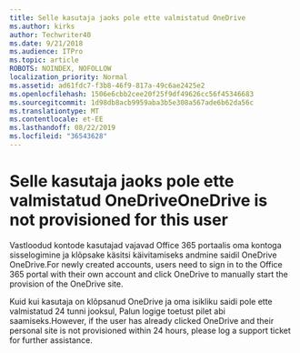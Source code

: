 ```yaml
---
title: Selle kasutaja jaoks pole ette valmistatud OneDrive
ms.author: kirks
author: Techwriter40
ms.date: 9/21/2018
ms.audience: ITPro
ms.topic: article
ROBOTS: NOINDEX, NOFOLLOW
localization_priority: Normal
ms.assetid: ad61fdc7-f3b8-46f9-817a-49c6ae2425e2
ms.openlocfilehash: 1506e6cbb2cee20f25f9df49626cc56f45346683
ms.sourcegitcommit: 1d98db8acb9959aba3b5e308a567ade6b62da56c
ms.translationtype: MT
ms.contentlocale: et-EE
ms.lasthandoff: 08/22/2019
ms.locfileid: "36543628"
---
```

# <a name="onedrive-is-not-provisioned-for-this-user"></a><span data-ttu-id="60609-102">Selle kasutaja jaoks pole ette valmistatud OneDrive</span><span class="sxs-lookup"><span data-stu-id="60609-102">OneDrive is not provisioned for this user</span></span>

<span data-ttu-id="60609-103">Vastloodud kontode kasutajad vajavad Office 365 portaalis oma kontoga sisselogimine ja klõpsake käsitsi käivitamiseks andmine saidil OneDrive OneDrive.</span><span class="sxs-lookup"><span data-stu-id="60609-103">For newly created accounts, users need to sign in to the Office 365 portal with their own account and click OneDrive to manually start the provision of the OneDrive site.</span></span>
  
<span data-ttu-id="60609-104">Kuid kui kasutaja on klõpsanud OneDrive ja oma isikliku saidi pole ette valmistatud 24 tunni jooksul, Palun logige toetust pilet abi saamiseks.</span><span class="sxs-lookup"><span data-stu-id="60609-104">However, if the user has already clicked OneDrive and their personal site is not provisioned within 24 hours, please log a support ticket for further assistance.</span></span>
  


